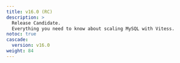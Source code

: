 ```yaml
---
title: v16.0 (RC)
description: >
  Release Candidate.
  Everything you need to know about scaling MySQL with Vitess.
notoc: true
cascade:
  version: v16.0
weight: 84
---
```


